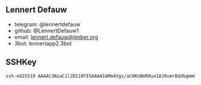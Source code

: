 ## Lennert Defauw

- telegram: @lennertdefauw 
- github: @LennertDefauw1
- email: lennert.defauw@jimber.org  
- 3bot: lennertapp2.3bot

## SSHKey

```bash
ssh-ed25519 AAAAC3NzaC1lZDI1NTE5AAAAIAMm4Vgs/aC8KnBmR8ueIAJ0umrBddkgmmCEzlmQsf+0 lennert.defauw@jimber.org
```
